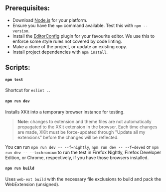 ## Prerequisites:

* Download [Node.js](https://nodejs.org/download/) for your platform.
* Ensure you have the `npm` command available.  Test this with `npm --version`.
* Install the [EditorConfig](http://editorconfig.org/#download) plugin for your favourite editor.  We use this to enforce some style rules not covered by code linting.
* Make a clone of the project, or update an existing copy.
* Install project dependencies with `npm install`.

## Scripts:

#### `npm test`

Shortcut for `eslint .`.

#### `npm run dev`

Installs XKit into a temporary browser instance for testing.

> **Note**: changes to extension and theme files are not automatically propagated to the XKit extension in the browser.  Each time changes are made, XKit must be force-updated through "Update all my extensions" before the changes will be reflected.

You can run `npm run dev -- --f=nightly`, `npm run dev -- --f=deved` or `npm run dev -- --t=chromium` to run the test in Firefox Nightly, Firefox Developer Edition, or Chrome, respectively, if you have those browsers installed.

#### `npm run build`

Uses `web-ext build` with the necessary file exclusions to build and pack the WebExtension (unsigned).


